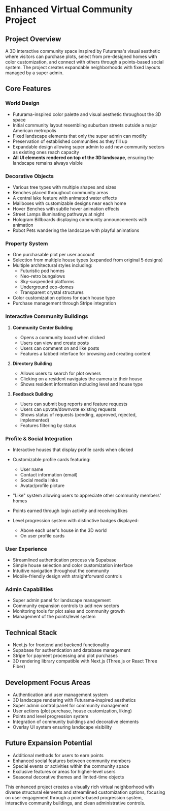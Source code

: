 # Enhanced Virtual Community Project

## Project Overview
A 3D interactive community space inspired by Futurama's visual aesthetic where visitors can purchase plots, select from pre-designed homes with color customization, and connect with others through a points-based social system. The project creates expandable neighborhoods with fixed layouts managed by a super admin.

## Core Features

### World Design
- Futurama-inspired color palette and visual aesthetic throughout the 3D space
- Initial community layout resembling suburban streets outside a major American metropolis
- Fixed landscape elements that only the super admin can modify
- Preservation of established communities as they fill up
- Expandable design allowing super admin to add new community sectors as existing ones reach capacity
- **All UI elements rendered on top of the 3D landscape**, ensuring the landscape remains always visible

### Decorative Objects
- Various tree types with multiple shapes and sizes
- Benches placed throughout community areas
- A central lake feature with animated water effects
- Mailboxes with customizable designs near each home
- Hover Benches with subtle hover animation effects
- Street Lamps illuminating pathways at night
- Hologram Billboards displaying community announcements with animation
- Robot Pets wandering the landscape with playful animations

### Property System
- One purchasable plot per user account
- Selection from multiple house types (expanded from original 5 designs)
- Multiple architectural styles including:
  - Futuristic pod homes
  - Neo-retro bungalows
  - Sky-suspended platforms
  - Underground eco-domes
  - Transparent crystal structures
- Color customization options for each house type
- Purchase management through Stripe integration

### Interactive Community Buildings
1. **Community Center Building**
   - Opens a community board when clicked
   - Users can view and create posts
   - Users can comment on and like posts
   - Features a tabbed interface for browsing and creating content

2. **Directory Building**
   - Allows users to search for plot owners
   - Clicking on a resident navigates the camera to their house
   - Shows resident information including level and house type

3. **Feedback Building**
   - Users can submit bug reports and feature requests
   - Users can upvote/downvote existing requests
   - Shows status of requests (pending, approved, rejected, implemented)
   - Features filtering by status

### Profile & Social Integration
- Interactive houses that display profile cards when clicked
- Customizable profile cards featuring:
  - User name
  - Contact information (email)
  - Social media links
  - Avatar/profile picture

- "Like" system allowing users to appreciate other community members' homes
- Points earned through login activity and receiving likes
- Level progression system with distinctive badges displayed:
  - Above each user's house in the 3D world
  - On user profile cards

### User Experience
- Streamlined authentication process via Supabase
- Simple house selection and color customization interface
- Intuitive navigation throughout the community
- Mobile-friendly design with straightforward controls

### Admin Capabilities
- Super admin panel for landscape management
- Community expansion controls to add new sectors
- Monitoring tools for plot sales and community growth
- Management of the points/level system

## Technical Stack
- Next.js for frontend and backend functionality
- Supabase for authentication and database management
- Stripe for payment processing and plot purchases
- 3D rendering library compatible with Next.js (Three.js or React Three Fiber)

## Development Focus Areas
- Authentication and user management system
- 3D landscape rendering with Futurama-inspired aesthetics
- Super admin control panel for community management
- User actions (plot purchase, house customization, liking)
- Points and level progression system
- Integration of community buildings and decorative elements
- Overlay UI system ensuring landscape visibility

## Future Expansion Potential
- Additional methods for users to earn points
- Enhanced social features between community members
- Special events or activities within the community space
- Exclusive features or areas for higher-level users
- Seasonal decorative themes and limited-time objects

This enhanced project creates a visually rich virtual neighborhood with diverse structural elements and streamlined customization options, focusing on user engagement through a points-based progression system, interactive community buildings, and clean administrative controls.